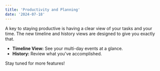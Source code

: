 ```yaml
---
title: 'Productivity and Planning'
date: '2024-07-18'
---
```


A key to staying productive is having a clear view of your tasks and your time. The new timeline and history views are designed to give you exactly that.

- **Timeline View:** See your multi-day events at a glance.
- **History:** Review what you've accomplished.

Stay tuned for more features!
